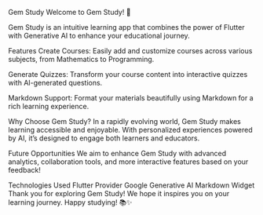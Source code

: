 Gem Study
Welcome to Gem Study! 🌟

Gem Study is an intuitive learning app that combines the power of Flutter with Generative AI to enhance your educational journey.

Features
Create Courses: Easily add and customize courses across various subjects, from Mathematics to Programming.

Generate Quizzes: Transform your course content into interactive quizzes with AI-generated questions.

Markdown Support: Format your materials beautifully using Markdown for a rich learning experience.

Why Choose Gem Study?
In a rapidly evolving world, Gem Study makes learning accessible and enjoyable. With personalized experiences powered by AI, it’s designed to engage both learners and educators.

Future Opportunities
We aim to enhance Gem Study with advanced analytics, collaboration tools, and more interactive features based on your feedback!

Technologies Used
Flutter
Provider
Google Generative AI
Markdown Widget
Thank you for exploring Gem Study! We hope it inspires you on your learning journey. Happy studying! 📚✨

